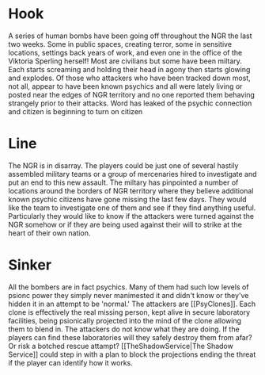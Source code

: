 # Hook
A series of human bombs have been going off throughout the NGR the last two weeks. Some in public spaces, creating terror, some in sensitive locations, settings back years of work, and even one in the office of the Viktoria Sperling herself! Most are civilians but some have been miltary. Each starts screaming and holding their head in agony then starts glowing and explodes. Of those who attackers who have been tracked down most, not all, appear to have been known psychics and all were lately living or posted near the edges of NGR territory and no one reported them behaving strangely prior to their attacks. Word has leaked of the psychic connection and citizen is beginning to turn on citizen

# Line
The NGR is in disarray. The players could be just one of several hastily assembled military teams or a group of mercenaries hired to investigate and put an end to this new assault. The miltary has pinpointed a number of locations around the borders of NGR territory where they believe additional known psychic citizens have gone missing the last few days. They would like the team to investigate one of them and see if they find anything useful. Particularly they would like to know if the attackers were turned against the NGR somehow or if they are being used against their will to strike at the heart of their own nation.

# Sinker
All the bombers are in fact psychics. Many of them had such low levels of psionc power they simply never manimested it and didn't know or they've hidden it in an attempt to be 'normal.' The attackers are [[PsyClones]]. Each clone is effectively the real missing person, kept alive in secure laboratory facilities, being psionically projected into the mind of the clone allowing them to blend in. The attackers do not know what they are doing. If the players can find these laboratories will they safely destroy them from afar? Or risk a botched rescue attampt? [[TheShadowService|The Shadow Service]] could step in with a plan to block the projections ending the threat if the player can identify how it works.